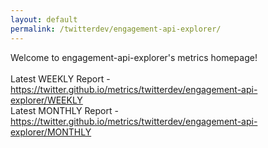 ```yaml
---
layout: default
permalink: /twitterdev/engagement-api-explorer/
---
```

Welcome to engagement-api-explorer's metrics homepage!
<br><br>
Latest WEEKLY Report - <a href="https://twitter.github.io/metrics/twitterdev/engagement-api-explorer/WEEKLY">https://twitter.github.io/metrics/twitterdev/engagement-api-explorer/WEEKLY</a>
<br>
Latest MONTHLY Report - <a href="https://twitter.github.io/metrics/twitterdev/engagement-api-explorer/MONTHLY">https://twitter.github.io/metrics/twitterdev/engagement-api-explorer/MONTHLY</a>
<br>

